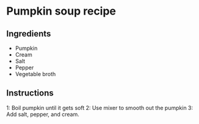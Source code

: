 # Pumpkin soup recipe


## Ingredients

- Pumpkin 
- Cream
- Salt
- Pepper
- Vegetable broth

## Instructions
1: Boil pumpkin until it gets soft
2: Use mixer to smooth out the pumpkin
3: Add salt, pepper, and cream.
